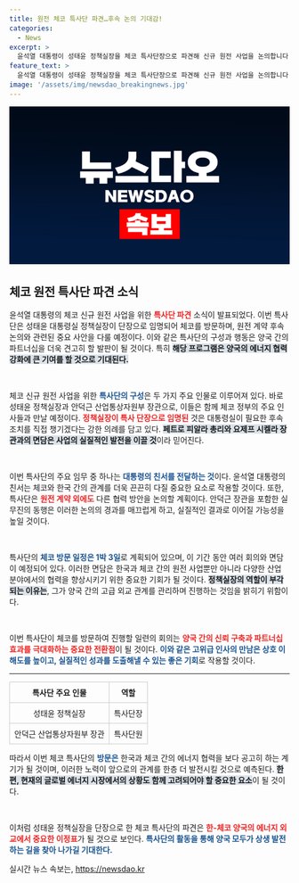 ```yaml
---
title: 원전 체코 특사단 파견…후속 논의 기대감!
categories:
  - News
excerpt: >
  윤석열 대통령이 성태윤 정책실장을 체코 특사단장으로 파견해 신규 원전 사업을 논의합니다. 체코 총리와의 면담에서 원전 계약 뿐만 아니라 양국 협력 방안도 모색할 예정입니다!
feature_text: >
  윤석열 대통령이 성태윤 정책실장을 체코 특사단장으로 파견해 신규 원전 사업을 논의합니다. 체코 총리와의 면담에서 원전 계약 뿐만 아니라 양국 협력 방안도 모색할 예정입니다!
image: '/assets/img/newsdao_breakingnews.jpg'
---
```


<p><img src="/assets/img/newsdao_breakingnews.jpg" alt="firstkoreanews 속보" /></p>

<h2 data-ke-size="size26">체코 원전 특사단 파견 소식</h2>

<p data-ke-size="size16">윤석열 대통령의 체코 신규 원전 사업을 위한 <b><span style="color: #ee2323;">특사단 파견</span></b> 소식이 발표되었다. 이번 특사단은 성태윤 대통령실 정책실장이 단장으로 임명되어 체코를 방문하며, 원전 계약 후속 논의와 관련된 중요 사안을 다룰 예정이다. 이와 같은 특사단의 구성과 행동은 양국 간의 파트너십을 더욱 견고히 할 발판이 될 것이다. 특히 <b><span style="background-color: #21538527;">해당 프로그램은 양국의 에너지 협력 강화에 큰 기여를 할 것으로 기대된다.</span></b></p>

<p data-ke-size="size16">&nbsp;</p>

<p>체코 신규 원전 사업을 위한 <b><span style="color: #1a5490;">특사단의 구성</span></b>은 두 가지 주요 인물로 이루어져 있다. 바로 성태윤 정책실장과 안덕근 산업통상자원부 장관으로, 이들은 함께 체코 정부의 주요 인사들과 만날 예정이다. <b><span style="color: #ee2323;">정책실장이 특사 단장으로 임명된</span></b> 것은 대통령실이 필요한 후속 조치를 직접 챙기겠다는 강한 의례를 담고 있다. <b><span style="background-color: #21538527;">페트로 피알라 총리와 요제프 시켈라 장관과의 면담은 사업의 실질적인 발전을 이끌 것</span></b>이라 믿어진다.</p>

<p data-ke-size="size16">&nbsp;</p>

<p>이번 특사단의 주요 임무 중 하나는 <b><span style="color: #1a5490;">대통령의 친서를 전달하는 것</span></b>이다. 윤석열 대통령의 친서는 체코와 한국 간의 관계를 더욱 끈끈히 다질 중요한 요소로 작용할 것이다. 또한, 특사단은 <b><span style="color: #ee2323;">원전 계약 외에도</span></b> 다른 협력 방안을 논의할 계획이다. 안덕근 장관을 포함한 실무진의 동행은 이러한 논의의 경과를 매끄럽게 하고, 실질적인 결과로 이어질 가능성을 높일 것이다.</p>

<p data-ke-size="size16">&nbsp;</p>

<p>특사단의 <b><span style="color: #1a5490;">체코 방문 일정은 1박 3일</span></b>로 계획되어 있으며, 이 기간 동안 여러 회의와 면담이 예정되어 있다. 이러한 면담은 한국과 체코 간의 원전 사업뿐만 아니라 다양한 산업 분야에서의 협력을 향상시키기 위한 중요한 기회가 될 것이다. <b><span style="background-color: #21538527;">정책실장의 역할이 부각되는 이유는</span></b>, 그가 양국 간의 고급 외교 관계를 관리하며 진행하는 것임을 밝히기 위함이다.</p>

<p data-ke-size="size16">&nbsp;</p>

<p>이번 특사단이 체코를 방문하여 진행할 일련의 회의는 <b><span style="color: #ee2323;">양국 간의 신뢰 구축과 파트너십 효과를 극대화하는 중요한 전환점</span></b>이 될 것이다. <b><span style="color: #1a5490;">이와 같은 고위급 인사의 만남은 상호 이해도를 높이고, 실질적인 성과를 도출해낼 수 있는 좋은 기회</span></b>로 작용할 것이다.</p>

<hr />

<table style="width: 100%; border-collapse: collapse;">
  <tr>
    <td style="text-align: center; border: 1px solid #ccc; padding: 8px;"><b>특사단 주요 인물</b></td>
    <td style="text-align: center; border: 1px solid #ccc; padding: 8px;"><b>역할</b></td>
  </tr>
  <tr>
    <td style="text-align: center; border: 1px solid #ccc; padding: 8px;">성태윤 정책실장</td>
    <td style="text-align: center; border: 1px solid #ccc; padding: 8px;">특사단장</td>
  </tr>
  <tr>
    <td style="text-align: center; border: 1px solid #ccc; padding: 8px;">안덕근 산업통상자원부 장관</td>
    <td style="text-align: center; border: 1px solid #ccc; padding: 8px;">특사단원</td>
  </tr>
</table>

<p data-ke-size="size16">따라서 이번 체코 특사단의 <b><span style="color: #1a5490;">방문은</span></b> 한국과 체코 간의 에너지 협력을 보다 공고히 하는 계기가 될 것이며, 이러한 노력이 앞으로의 관계를 한층 더 발전시킬 것으로 예측된다. <b><span style="background-color: #21538527;">한편, 현재의 글로벌 에너지 시장에서의 상황도 함께 고려되어야 할 중요한 요소</span></b>이 될 것이다.</p> 

<p data-ke-size="size16">&nbsp;</p>

<p>이처럼 성태윤 정책실장을 단장으로 한 체코 특사단의 파견은 <b><span style="color: #ee2323;">한-체코 양국의 에너지 외교에서 중요한 이정표</span></b>가 될 것으로 보인다. <b><span style="color: #1a5490;">특사단의 활동을 통해 양국 모두가 상생 발전하는 길을 찾아 나가길 기대한다.</span></b> </p>
실시간 뉴스 속보는, <a href="https://newsdao.kr" rel="dofollow">https://newsdao.kr</a>


